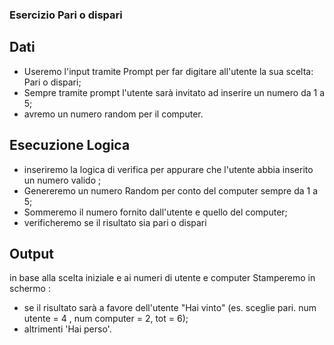 ### Esercizio Pari o dispari

## Dati
- Useremo l'input tramite Prompt per far digitare all'utente la sua scelta: Pari o dispari;
- Sempre tramite prompt l'utente sarà invitato ad inserire un numero da 1 a 5;
- avremo un numero random per il computer.


## Esecuzione Logica
- inseriremo la logica di verifica per appurare che l'utente abbia inserito un numero valido ;
- Genereremo un numero Random per conto del computer sempre da 1 a 5;
- Sommeremo il numero fornito dall'utente e quello del computer;
- verificheremo se il risultato sia pari o dispari

## Output
in base alla scelta iniziale e ai numeri di utente e computer Stamperemo in schermo :
- se il risultato sarà a favore dell'utente "Hai vinto" (es. sceglie pari. num utente = 4 , num computer = 2, tot = 6);
- altrimenti 'Hai perso'.

